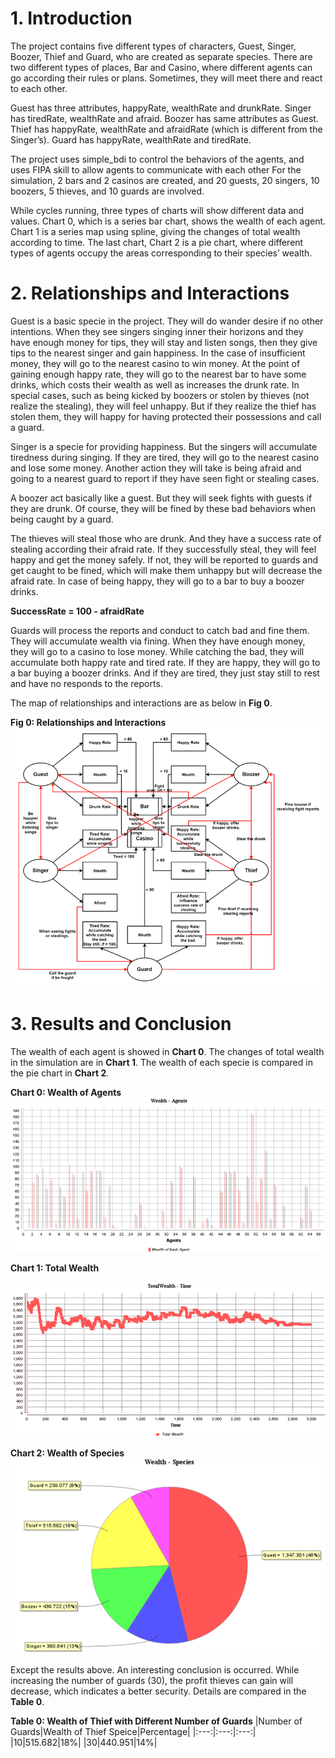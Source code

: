 # 1. Introduction
The project contains five different types of characters, Guest, Singer, Boozer, Thief and Guard, who are created as separate species. There are two different types of places, Bar and Casino, where different agents can go according their rules or plans. Sometimes, they will meet there and react to each other.

Guest has three attributes, happyRate, wealthRate and drunkRate. Singer has tiredRate, wealthRate and afraid. Boozer has same attributes as Guest. Thief has happyRate, wealthRate and afraidRate (which is different from the Singer’s). Guard has happyRate, wealthRate and tiredRate.

The project uses simple_bdi to control the behaviors of the agents, and uses FIPA skill to allow agents to communicate with each other For the simulation, 2 bars and 2 casinos are created, and 20 guests, 20 singers, 10 boozers, 5 thieves, and 10 guards are involved. 

While cycles running, three types of charts will show different data and values. Chart 0, which is a series bar chart, shows the wealth of each agent. Chart 1 is a series map using spline, giving the changes of total wealth according to time. The last chart, Chart 2 is a pie chart, where different types of agents occupy the areas corresponding to their species’ wealth.

# 2. Relationships and Interactions
Guest is a basic specie in the project. They will do wander desire if no other intentions. When they see singers singing inner their horizons and they have enough money for tips, they will stay and listen songs, then they give tips to the nearest singer and gain happiness. In the case of insufficient money, they will go to the nearest casino to win money. At the point of gaining enough happy rate, they will go to the nearest bar to have some drinks, which costs their wealth as well as increases the drunk rate. In special cases, such as being kicked by boozers or stolen by thieves (not realize the stealing), they will feel unhappy. But if they realize the thief has stolen them, they will happy for having protected their possessions and call a guard.

Singer is a specie for providing happiness. But the singers will accumulate tiredness during singing. If they are tired, they will go to the nearest casino and lose some money. Another action they will take is being afraid and going to a nearest guard to report if they have seen fight or stealing cases.

A boozer act basically like a guest. But they will seek fights with guests if they are drunk. Of course, they will be fined by these bad behaviors when being caught by a guard.

The thieves will steal those who are drunk. And they have a success rate of stealing according their afraid rate. If they successfully steal, they will feel happy and get the money safely. If not, they will be reported to guards and get caught to be fined, which will make them unhappy but will decrease the afraid rate. In case of being happy, they will go to a bar to buy a boozer drinks.

**SuccessRate = 100 - afraidRate**

Guards will process the reports and conduct to catch bad and fine them. They will accumulate wealth via fining. When they have enough money, they will go to a casino to lose money. While catching the bad, they will accumulate both happy rate and tired rate. If they are happy, they will go to a bar buying a boozer drinks. And if they are tired, they just stay still to rest and have no responds to the reports.

The map of relationships and interactions are as below in **Fig 0**.

**Fig 0: Relationships and Interactions**
![alt text](interacts.png)

# 3. Results and Conclusion
The wealth of each agent is showed in **Chart 0**. The changes of total wealth in the simulation are in **Chart 1**. The wealth of each specie is compared in the pie chart in **Chart 2**.

**Chart 0: Wealth of Agents**
![alt text](agentsWealth.png)

**Chart 1: Total Wealth**

![alt text](totalWealth.png)

**Chart 2: Wealth of Species**
![alt text](speciesWealth.png)

Except the results above. An interesting conclusion is occurred. While increasing the number of guards (30), the profit thieves can gain will decrease, which indicates a better security. Details are compared in the **Table 0**.

**Table 0: Wealth of Thief with Different Number of Guards**
|Number of Guards|Wealth of Thief Speice|Percentage|
|:---:|:---:|:---:|
|10|515.682|18%|
|30|440.951|14%|
